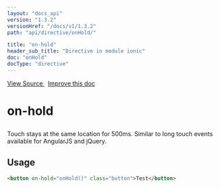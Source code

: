 ```yaml
---
layout: "docs_api"
version: "1.3.2"
versionHref: "/docs/v1/1.3.2"
path: "api/directive/onHold/"

title: "on-hold"
header_sub_title: "Directive in module ionic"
doc: "onHold"
docType: "directive"
---
```


<div class="improve-docs">
<a href='https://github.com/ionic-team/ionic-v1/blob/master/js/angular/directive/gesture.js#L8'>
View Source
</a>
&nbsp;
<a href='https://github.com/ionic-team/ionic-v1/edit/master/js/angular/directive/gesture.js#L8'>
Improve this doc
</a>
</div>




<h1 class="api-title">

on-hold



</h1>





Touch stays at the same location for 500ms. Similar to long touch events available for AngularJS and jQuery.









<h2 id="usage">Usage</h2>

```html
<button on-hold="onHold()" class="button">Test</button>
```









